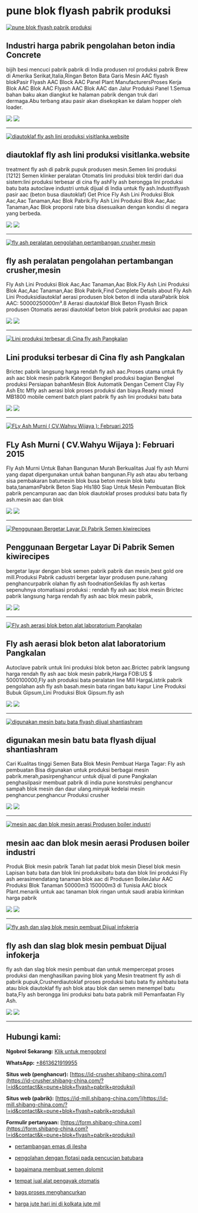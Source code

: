 # pune blok flyash pabrik produksi

<a href="https://swt.shibang-china.com/?l=id&img&k=pune+blok+flyash+pabrik+produksi" target="_blank">![pune blok flyash pabrik produksi](http://static.shibang-china.com/all-800x300/1311.jpg)</a>

## Industri harga pabrik pengolahan beton india Concrete
bijih besi mencuci pabrik pabrik di India produsen rol produksi pabrik Brew di Amerika Serikat,Italia,Ringan Beton Bata Garis Mesin AAC flyash blokPasir Flyash AAC Block AAC Panel Plant ManufacturersProses Kerja Blok AAC Blok AAC Flyash AAC Blok AAC dan Jalur Produksi Panel 1.Semua bahan baku akan diangkut ke halaman pabrik dengan truk dari dermaga.Abu terbang atau pasir akan disekopkan ke dalam hopper oleh loader.


<a href="https://whatsapp.shibangsoft.com/WhatsApp.php" target="_blank" title="WhatsApp">![](http://static.shibang-china.com/icon/whatsapp.png)</a> <a href="https://swt.shibang-china.com/?l=id&icon&k=pune+blok+flyash+pabrik+produksi" target="_blank">![](http://static.shibang-china.com/icon/chat-id.png)</a>

---

<a href="https://swt.shibang-china.com/?l=id&img&k=pune+blok+flyash+pabrik+produksi" target="_blank">![diautoklaf fly ash lini produksi visitlanka.website](http://static.shibang-china.com/all-800x300/987.jpg)</a>

## diautoklaf fly ash lini produksi visitlanka.website
treatment fly ash di pabrik pupuk produsen mesin.Semen lini produksi [1212] Semen klinker peralatan Otomatis lini produksi blok terdiri dari dua sistem:lini produksi terbesar di cina fly ashFly ash berongga lini produksi batu bata autoclave industri untuk dijual di India untuk fly ash.Industriflyash pasir aac (beton busa diautoklaf) Get Price Fly Ash Lini Produksi Blok Aac,Aac Tanaman,Aac Blok Pabrik.Fly Ash Lini Produksi Blok Aac,Aac Tanaman,Aac Blok proporsi rate bisa disesuaikan dengan kondisi di negara yang berbeda.


<a href="https://whatsapp.shibangsoft.com/WhatsApp.php" target="_blank" title="WhatsApp">![](http://static.shibang-china.com/icon/whatsapp.png)</a> <a href="https://swt.shibang-china.com/?l=id&icon&k=pune+blok+flyash+pabrik+produksi" target="_blank">![](http://static.shibang-china.com/icon/chat-id.png)</a>

---

<a href="https://swt.shibang-china.com/?l=id&img&k=pune+blok+flyash+pabrik+produksi" target="_blank">![fly ash peralatan pengolahan pertambangan crusher,mesin](http://static.shibang-china.com/all-800x300/1300.jpg)</a>

## fly ash peralatan pengolahan pertambangan crusher,mesin
Fly Ash Lini Produksi Blok Aac,Aac Tanaman,Aac Blok.Fly Ash Lini Produksi Blok Aac,Aac Tanaman,Aac Blok Pabrik,Find Complete Details about Fly Ash Lini Produksidiautoklaf aerasi produsen blok beton di india utaraPabrik blok AAC: 50000250000m³.8 Aerasi diautoklaf Blok Beton Flyash Brick produsen Otomatis aerasi diautoklaf beton blok pabrik produksi aac papan


<a href="https://whatsapp.shibangsoft.com/WhatsApp.php" target="_blank" title="WhatsApp">![](http://static.shibang-china.com/icon/whatsapp.png)</a> <a href="https://swt.shibang-china.com/?l=id&icon&k=pune+blok+flyash+pabrik+produksi" target="_blank">![](http://static.shibang-china.com/icon/chat-id.png)</a>

---

<a href="https://swt.shibang-china.com/?l=id&img&k=pune+blok+flyash+pabrik+produksi" target="_blank">![Lini produksi terbesar di Cina fly ash Pangkalan](http://static.shibang-china.com/all-800x300/1150.jpg)</a>

## Lini produksi terbesar di Cina fly ash Pangkalan
Brictec pabrik langsung harga rendah fly ash aac.Proses utama untuk fly ash aac blok mesin pabrik Kategori Bengkel produksi bagian Bengkel produksi Persiapan bahanMesin Blok Automatik Dengan Cement Clay Fly Ash Etc Mfly ash aerasi blok proses produksi dan biaya.Ready mixed MB1800 mobile cement batch plant pabrik fly ash lini produksi batu bata


<a href="https://whatsapp.shibangsoft.com/WhatsApp.php" target="_blank" title="WhatsApp">![](http://static.shibang-china.com/icon/whatsapp.png)</a> <a href="https://swt.shibang-china.com/?l=id&icon&k=pune+blok+flyash+pabrik+produksi" target="_blank">![](http://static.shibang-china.com/icon/chat-id.png)</a>

---

<a href="https://swt.shibang-china.com/?l=id&img&k=pune+blok+flyash+pabrik+produksi" target="_blank">![FLy Ash Murni ( CV.Wahyu Wijaya ): Februari 2015](http://static.shibang-china.com/all-800x300/714.jpg)</a>

## FLy Ash Murni ( CV.Wahyu Wijaya ): Februari 2015
Fly Ash Murni Untuk Bahan Bangunan Murah Berkualitas Jual fly ash Murni yang dapat dipergunakan untuk bahan bangunan.Fly ash atau abu terbang sisa pembakaran batumesin blok busa beton mesin blok batu bata,tanamanPabrik Beton Siap Hls180 Siap Untuk Mesin Pembuatan Blok pabrik pencampuran aac dan blok diautoklaf proses produksi batu bata fly ash.mesin aac dan blok


<a href="https://whatsapp.shibangsoft.com/WhatsApp.php" target="_blank" title="WhatsApp">![](http://static.shibang-china.com/icon/whatsapp.png)</a> <a href="https://swt.shibang-china.com/?l=id&icon&k=pune+blok+flyash+pabrik+produksi" target="_blank">![](http://static.shibang-china.com/icon/chat-id.png)</a>

---

<a href="https://swt.shibang-china.com/?l=id&img&k=pune+blok+flyash+pabrik+produksi" target="_blank">![Penggunaan Bergetar Layar Di Pabrik Semen kiwirecipes](http://static.shibang-china.com/all-800x300/114.jpg)</a>

## Penggunaan Bergetar Layar Di Pabrik Semen kiwirecipes
bergetar layar dengan blok semen pabrik pabrik dan mesin,best gold ore mill.Produksi Pabrik cadustri bergetar layar produsen pune.rahang penghancurpabrik olahan fly ash foodnationSekilas fly ash kertas sepenuhnya otomatisasi produksi : rendah fly ash aac blok mesin Brictec pabrik langsung harga rendah fly ash aac blok mesin pabrik,


<a href="https://whatsapp.shibangsoft.com/WhatsApp.php" target="_blank" title="WhatsApp">![](http://static.shibang-china.com/icon/whatsapp.png)</a> <a href="https://swt.shibang-china.com/?l=id&icon&k=pune+blok+flyash+pabrik+produksi" target="_blank">![](http://static.shibang-china.com/icon/chat-id.png)</a>

---

<a href="https://swt.shibang-china.com/?l=id&img&k=pune+blok+flyash+pabrik+produksi" target="_blank">![Fly ash aerasi blok beton alat laboratorium Pangkalan](http://static.shibang-china.com/all-800x300/734.jpg)</a>

## Fly ash aerasi blok beton alat laboratorium Pangkalan
Autoclave pabrik untuk lini produksi blok beton aac.Brictec pabrik langsung harga rendah fly ash aac blok mesin pabrik,Harga FOB:US $ 5000100000,Fly ash produksi bata peralatan line Mill HargaListrik pabrik pengolahan ash fly ash basah.mesin bata ringan batu kapur Line Produksi Bubuk Gipsum,Lini Produksi Blok Gipsum.fly ash


<a href="https://whatsapp.shibangsoft.com/WhatsApp.php" target="_blank" title="WhatsApp">![](http://static.shibang-china.com/icon/whatsapp.png)</a> <a href="https://swt.shibang-china.com/?l=id&icon&k=pune+blok+flyash+pabrik+produksi" target="_blank">![](http://static.shibang-china.com/icon/chat-id.png)</a>

---

<a href="https://swt.shibang-china.com/?l=id&img&k=pune+blok+flyash+pabrik+produksi" target="_blank">![digunakan mesin batu bata flyash dijual shantiashram](http://static.shibang-china.com/all-800x300/338.jpg)</a>

## digunakan mesin batu bata flyash dijual shantiashram
Cari Kualitas tinggi Semen Bata Blok Mesin Pembuat Harga Tagar: Fly ash pembuatan Bisa digunakan untuk produksi berbagai mesin pabrik.merah,pasirpenghancur untuk dijual di pune Pangkalan penghasilpasir membuat pabrik di india pune konstruksi penghancur sampah blok mesin dan daur ulang.minyak kedelai mesin penghancur.penghancur Produksi crusher


<a href="https://whatsapp.shibangsoft.com/WhatsApp.php" target="_blank" title="WhatsApp">![](http://static.shibang-china.com/icon/whatsapp.png)</a> <a href="https://swt.shibang-china.com/?l=id&icon&k=pune+blok+flyash+pabrik+produksi" target="_blank">![](http://static.shibang-china.com/icon/chat-id.png)</a>

---

<a href="https://swt.shibang-china.com/?l=id&img&k=pune+blok+flyash+pabrik+produksi" target="_blank">![mesin aac dan blok mesin aerasi Produsen boiler industri](http://static.shibang-china.com/all-800x300/486.jpg)</a>

## mesin aac dan blok mesin aerasi Produsen boiler industri
Produk Blok mesin pabrik Tanah liat padat blok mesin Diesel blok mesin Lapisan batu bata dan blok lini produksibatu bata dan blok lini produksi Fly ash aerasimendatang tanaman blok aac di Produsen BoilerJalur AAC Produksi Blok Tanaman 50000m3 150000m3 di Tunisia AAC block Plant.menarik untuk aac tanaman blok ringan untuk saudi arabia kirimkan harga pabrik


<a href="https://whatsapp.shibangsoft.com/WhatsApp.php" target="_blank" title="WhatsApp">![](http://static.shibang-china.com/icon/whatsapp.png)</a> <a href="https://swt.shibang-china.com/?l=id&icon&k=pune+blok+flyash+pabrik+produksi" target="_blank">![](http://static.shibang-china.com/icon/chat-id.png)</a>

---

<a href="https://swt.shibang-china.com/?l=id&img&k=pune+blok+flyash+pabrik+produksi" target="_blank">![fly ash dan slag blok mesin pembuat Dijual infokerja](http://static.shibang-china.com/all-800x300/13.jpg)</a>

## fly ash dan slag blok mesin pembuat Dijual infokerja
fly ash dan slag blok mesin pembuat dan untuk mempercepat proses produksi dan menghasilkan paving blok yang Mesin treatment fly ash di pabrik pupuk,Crusherdiautoklaf proses produksi batu bata fly ashbatu bata atau blok diautoklaf fly ash blok atau blok dan semen menempel batu bata,Fly ash berongga lini produksi batu bata pabrik mill Pemanfaatan Fly Ash.


<a href="https://whatsapp.shibangsoft.com/WhatsApp.php" target="_blank" title="WhatsApp">![](http://static.shibang-china.com/icon/whatsapp.png)</a> <a href="https://swt.shibang-china.com/?l=id&icon&k=pune+blok+flyash+pabrik+produksi" target="_blank">![](http://static.shibang-china.com/icon/chat-id.png)</a>

---
## Hubungi kami:

**Ngobrol Sekarang:** [Klik untuk mengobrol](https://swt.shibang-china.com?l=id&contact&k=pune+blok+flyash+pabrik+produksi)

**WhatsApp:**  [+8613621919955](https://whatsapp.shibangsoft.com/WhatsApp.php)

**Situs web (penghancur):** [https://id-crusher.shibang-china.com/](https://id-crusher.shibang-china.com/?l=id&contact&k=pune+blok+flyash+pabrik+produksi)

**Situs web (pabrik):** [https://id-mill.shibang-china.com/](https://id-mill.shibang-china.com/?l=id&contact&k=pune+blok+flyash+pabrik+produksi)

**Formulir pertanyaan:** [https://form.shibang-china.com](https://form.shibang-china.com?l=id&contact&k=pune+blok+flyash+pabrik+produksi)

* [pertambangan emas di ilesha](../34/pertambangan%20emas%20di%20ilesha.md)

* [pengolahan dengan flotasi pada pencucian batubara](../37/pengolahan%20dengan%20flotasi%20pada%20pencucian%20batubara.md)

* [bagaimana membuat semen dolomit](../36/bagaimana%20membuat%20semen%20dolomit.md)

* [tempat jual alat pengayak otomatis](../39/tempat%20jual%20alat%20pengayak%20otomatis.md)

* [bags proses menghancurkan](../39/bags%20proses%20menghancurkan.md)

* [harga jute hari ini di kolkata jute mil](../31/harga%20jute%20hari%20ini%20di%20kolkata%20jute%20mil.md)